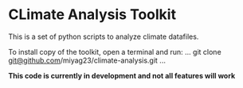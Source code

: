 # CLimate Analysis Toolkit

This is a set of python scripts to analyze climate datafiles.

To install copy of the toolkit, open a terminal and run:
...
git clone git@github.com/miyag23/climate-analysis.git
...


**This code is currently in development and not all features will work**
